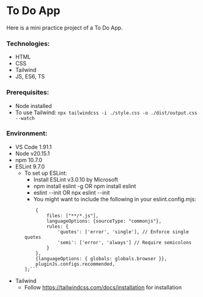 # To Do App

Here is a mini practice project of a To Do App.

### Technologies:
- HTML
- CSS
- Tailwind
- JS, ES6, TS

### Prerequisites:
- Node installed
- To use Tailwind: ``` npx tailwindcss -i ./style.css -o ./dist/output.css --watch ```

### Environment:
- VS Code 1.91.1
- Node v20.15.1
- npm 10.7.0
- ESLint 9.7.0
    - To set up ESLint:
        - Install ESLint v3.0.10 by Microsoft
        - npm install eslint -g OR npm install eslint
        - eslint --init OR npx eslint --init
        - You might want to include the following in your eslint.config.mjs:
        ```export default [
            {
                files: ["**/*.js"],
                languageOptions: {sourceType: "commonjs"},
                rules: {
                    'quotes': ['error', 'single'], // Enforce single quotes
                    'semi': ['error', 'always'] // Require semicolons
                }
            },
            {languageOptions: { globals: globals.browser }},
            pluginJs.configs.recommended,
        ];```
- Tailwind
    - Follow https://tailwindcss.com/docs/installation for installation
